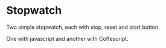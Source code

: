 # Stopwatch

Two simple stopwatch, each with stop, reset and start button.

One with javascript and another with Coffescript.
